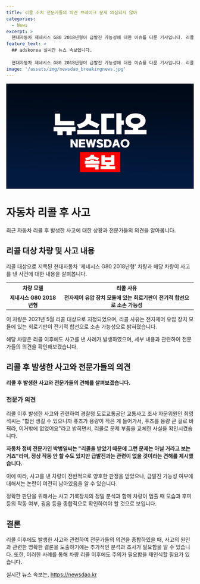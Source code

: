```yaml
---
title: 리콜 조치 전문가들의 의견 브레이크 문제 의심되지 않아
categories:
  - News
excerpt: >
  현대자동차 제네시스 G80 2018년형이 급발진 가능성에 대한 이슈를 다룬 기사입니다. 리콜 대상으로 지목된 제동장치 결함과 관련하여 전문가들의 의견을 소개하며, 사고를 낸 차량에 대한 종합점검 결과와 전문가들의 의견을 요약하고 있습니다. 사고기록장치의 분석과 함께 차가 멈출 때의 모습과 후미등 여부, 굉음 등을 확인해야 정확한 급발진 여부를 판단할 수 있다는 내용이 포함돼 있습니다.
feature_text: >
  ## adskorea 실시간 뉴스 속보입니다.

  현대자동차 제네시스 G80 2018년형이 급발진 가능성에 대한 이슈를 다룬 기사입니다. 리콜 대상으로 지목된 제동장치 결함과 관련하여 전문가들의 의견을 소개하며, 사고를 낸 차량에 대한 종합점검 결과와 전문가들의 의견을 요약하고 있습니다. 사고기록장치의 분석과 함께 차가 멈출 때의 모습과 후미등 여부, 굉음 등을 확인해야 정확한 급발진 여부를 판단할 수 있다는 내용이 포함돼 있습니다.
image: '/assets/img/newsdao_breakingnews.jpg'
---
```


<p><img src="/assets/img/newsdao_breakingnews.jpg" alt="adskorea 속보" /></p>

<h1 data-ke-size="size26"><b>자동차 리콜 후 사고</b></h1>

<p data-ke-size="size16">최근 자동차 리콜 후 발생한 사고에 대한 상황과 전문가들의 의견을 알아봅니다.</p>

<h2 data-ke-size="size26">리콜 대상 차량 및 사고 내용</h2>

<p data-ke-size="size16">리콜 대상으로 지목된 현대자동차 '제네시스 G80 2018년형' 차량과 해당 차량이 사고를 낸 사건에 대한 내용을 살펴봅니다.</p>

<table>
    <tr>
        <th><b>차량 모델</b></th>
        <th><b>리콜 사유</b></th>
    </tr>
    <tr>
        <td style="text-align: center; height: 17px;"><b>제네시스 G80 2018년형</b></td>
        <td style="text-align: center; height: 17px;"><b>전자제어 유압 장치 모듈에 있는 회로기판이 전기적 합선으로 소손 가능성</b></td>
    </tr>
</table>

<p data-ke-size="size16">이 차량은 2021년 5월 리콜 대상으로 지정되었으며, 리콜 사유는 전자제어 유압 장치 모듈에 있는 회로기판이 전기적 합선으로 소손 가능성으로 밝혀졌습니다.</p>

<p data-ke-size="size16">해당 차량은 리콜 이후에도 사고를 낸 사례가 발생하였으며, 세부 내용과 관련하여 전문가들의 의견을 확인해보겠습니다.</p>

<h2 data-ke-size="size26">리콜 후 발생한 사고와 전문가들의 의견</h2>

<p data-ke-size="size16"><b>리콜 후 발생한 사고와 전문가들의 견해를 살펴보겠습니다.</b></p>

<h3><b>전문가 의견</b></h3>

<p data-ke-size="size16">리콜 이후 발생한 사고와 관련하여 경찰청 도로교통공단 교통사고 조사 자문위원인 최영석씨는 "합선 생길 수 있으니까 퓨즈가 용량이 작은 게 들어가서, 퓨즈를 용량 큰 걸로 바꿔라, 이거밖에 없었어요"라고 밝히면서, 리콜로 문제 부품을 교체한 사실을 확인시켰습니다.</p>

<p data-ke-size="size16"><b>자동차 정비 전문가인 박병일씨는 "리콜을 받았기 때문에 그런 문제는 아닐 거라고 보는 거죠"라며, 정상 작동 안 할 수도 있지만 급발진과는 관련이 없을 것이라는 견해를 제시했습니다.</b></p>

<p data-ke-size="size16">이에 따라, 사고를 낸 차량이 전반적으로 양호한 판정을 받았으나, 급발진 가능성 여부에 대해서는 논란이 여전히 남아있음을 알 수 있습니다.</p>

<p data-ke-size="size16">정확한 판단을 위해서는 사고 기록장치의 정밀 분석과 함께 차량이 멈출 때 모습과 후미등의 작동 여부, 굉음 등을 종합적으로 확인하여야 할 것으로 보입니다.</p>

<h2 data-ke-size="size26">결론</h2>

<p data-ke-size="size16">리콜 이후에도 발생한 사고와 관련하여 전문가들의 의견을 종합하였을 때, 사고의 원인과 관련한 명확한 결론을 도출하기에는 추가적인 분석과 조사가 필요함을 알 수 있습니다. 또한, 이러한 사례를 통해 차량 리콜 이후에도 주의가 필요함을 재인식할 필요가 있습니다.</p>
실시간 뉴스 속보는, <a href="https://newsdao.kr" rel="dofollow">https://newsdao.kr</a>


